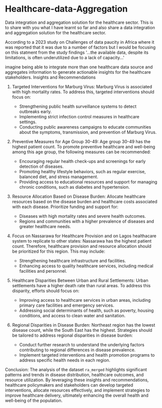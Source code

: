 # Healthcare-data-Aggregation
Data integration and aggregation solution for the healthcare sector.
This is to share with you what I have learnt so far and also share a data integration and aggregation solution for the healthcare sector.

According to a 2023 study on Challenges of data paucity in Africa where it was reported that it was due to a number of factors but I would be focusing on this statment from the study findings '...the available data, despite its limitations, is often underutilized due to a lack of capacity...'

imagine being able to integrate more than one healthcare data source and aggregates information to generate actionable insights for the healthcare stakeholders.
Insights and Recommendations
1. Targeted Interventions for Marburg Virus:
   Marburg Virus is associated with high mortality rates. To address this, targeted interventions should focus on:
   - Strengthening public health surveillance systems to detect outbreaks early.
   - Implementing strict infection control measures in healthcare settings.
   - Conducting public awareness campaigns to educate communities about the symptoms, transmission, and prevention of 
Marburg Virus.

2. Preventive Measures for Age Group 30-49:
   Age group 30-49 has the highest patient count. To promote preventive healthcare and well-being among this age group, 
the following measures can be recommended:
   - Encouraging regular health check-ups and screenings for early detection of diseases.
   - Promoting healthy lifestyle behaviors, such as regular exercise, balanced diet, and stress management.
   - Providing access to educational resources and support for managing chronic conditions, such as diabetes and hypertension.

3. Resource Allocation Based on Disease Burden:
   Allocate healthcare resources based on the disease burden and healthcare costs associated with each disease. 
Prioritize funding and support for:
   - Diseases with high mortality rates and severe health outcomes.
   - Regions and communities with a higher prevalence of diseases and greater healthcare needs.

4. Focus on Nassarawa for Healthcare Provision and on Lagos healthacare system to replicate to other states:
   Nassarawa has the highest patient count. Therefore, healthcare provision and resource allocation should be 
prioritized for this region. This may include:
   - Strengthening healthcare infrastructure and facilities.
   - Enhancing access to quality healthcare services, including medical facilities and personnel.

5. Healthcare Disparities Between Urban and Rural Settlements:
   Urban settlements have a higher death rate than rural areas. To address this disparity, efforts should focus on:
   - Improving access to healthcare services in urban areas, including primary care facilities and emergency services.
   - Addressing social determinants of health, such as poverty, housing conditions, and access to clean water and sanitation.

6. Regional Disparities in Disease Burden:
   Northeast region has the lowest disease count, while the South East has the highest. Strategies should be tailored 
to address regional disparities in disease burden:
   - Conduct further research to understand the underlying factors contributing to regional differences in disease prevalence.
   - Implement targeted interventions and health promotion programs to address specific health needs in each region.

Conclusion:
The analysis of the dataset `ra_merged` highlights significant patterns and trends in disease distribution, 
healthcare outcomes, and resource utilization. By leveraging these insights and recommendations, 
healthcare policymakers and stakeholders can develop targeted interventions, allocate resources effectively, 
and implement strategies to improve healthcare delivery, ultimately enhancing the overall health and well-being 
of the population.

